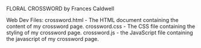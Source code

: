 FLORAL CROSSWORD by Frances Caldwell

Web Dev Files:
crossword.html - The HTML document containing the content of my crossword page.
crossword.css - The CSS file containing the styling of my crossword page.
crossword.js - the JavaScript file containing the javascript of my crossword page.
